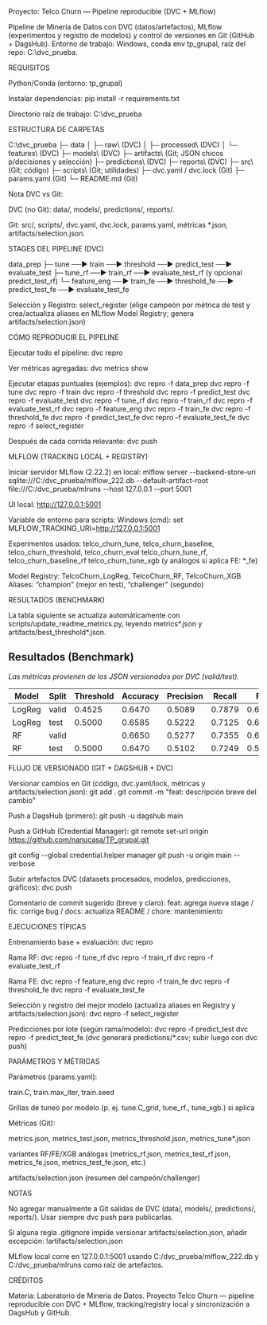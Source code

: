 Proyecto: Telco Churn — Pipeline reproducible (DVC + MLflow)

Pipeline de Minería de Datos con DVC (datos/artefactos), MLflow (experimentos y registro de modelos) y control de versiones en Git (GitHub + DagsHub). Entorno de trabajo: Windows, conda env tp_grupal, raíz del repo: C:\dvc_prueba.

REQUISITOS

Python/Conda (entorno: tp_grupal)

Instalar dependencias: pip install -r requirements.txt

Directorio raíz de trabajo: C:\dvc_prueba

ESTRUCTURA DE CARPETAS

C:\dvc_prueba
├─ data
│ ├─ raw\ (DVC)
│ ├─ processed\ (DVC)
│ └─ features\ (DVC)
├─ models\ (DVC)
├─ artifacts\ (Git; JSON chicos p/decisiones y selección)
├─ predictions\ (DVC)
├─ reports\ (DVC)
├─ src\ (Git; código)
├─ scripts\ (Git; utilidades)
├─ dvc.yaml / dvc.lock (Git)
├─ params.yaml (Git)
└─ README.md (Git)

Nota DVC vs Git:

DVC (no Git): data/, models/, predictions/, reports/.

Git: src/, scripts/, dvc.yaml, dvc.lock, params.yaml, métricas *.json, artifacts/selection.json.

STAGES DEL PIPELINE (DVC)

data_prep
├─ tune ──► train ──► threshold ──► predict_test ──► evaluate_test
├─ tune_rf ──► train_rf ──► evaluate_test_rf (y opcional predict_test_rf)
└─ feature_eng ──► train_fe ──► threshold_fe ──► predict_test_fe ──► evaluate_test_fe

Selección y Registro:
select_register (elige campeón por métrica de test y crea/actualiza aliases en MLflow Model Registry; genera artifacts/selection.json)

CÓMO REPRODUCIR EL PIPELINE

Ejecutar todo el pipeline:
dvc repro

Ver métricas agregadas:
dvc metrics show

Ejecutar etapas puntuales (ejemplos):
dvc repro -f data_prep
dvc repro -f tune
dvc repro -f train
dvc repro -f threshold
dvc repro -f predict_test
dvc repro -f evaluate_test
dvc repro -f tune_rf
dvc repro -f train_rf
dvc repro -f evaluate_test_rf
dvc repro -f feature_eng
dvc repro -f train_fe
dvc repro -f threshold_fe
dvc repro -f predict_test_fe
dvc repro -f evaluate_test_fe
dvc repro -f select_register

Después de cada corrida relevante:
dvc push

MLFLOW (TRACKING LOCAL + REGISTRY)

Iniciar servidor MLflow (2.22.2) en local:
mlflow server --backend-store-uri sqlite:///C:/dvc_prueba/mlflow_222.db --default-artifact-root file:///C:/dvc_prueba/mlruns --host 127.0.0.1 --port 5001

UI local:
http://127.0.0.1:5001

Variable de entorno para scripts:
Windows (cmd): set MLFLOW_TRACKING_URI=http://127.0.0.1:5001

Experimentos usados:
telco_churn_tune, telco_churn_baseline, telco_churn_threshold, telco_churn_eval
telco_churn_tune_rf, telco_churn_baseline_rf
telco_churn_tune_xgb (y análogos si aplica FE: *_fe)

Model Registry:
TelcoChurn_LogReg, TelcoChurn_RF, TelcoChurn_XGB
Aliases: “champion” (mejor en test), “challenger” (segundo)

RESULTADOS (BENCHMARK)

La tabla siguiente se actualiza automáticamente con scripts/update_readme_metrics.py, leyendo metrics*.json y artifacts/best_threshold*.json.

<!-- METRICS_START -->

## Resultados (Benchmark)

_Las métricas provienen de los JSON versionados por DVC (valid/test)._

| Model | Split | Threshold | Accuracy | Precision | Recall | F1 | ROC_AUC | PR_AP |
|---|---|---|---|---|---|---|---|---|
| LogReg | valid | 0.4525 | 0.6470 | 0.5089 | 0.7879 | 0.6184 | 0.2577 | 0.5983 |
| LogReg | test | 0.5000 | 0.6585 | 0.5222 | 0.7125 | 0.6027 | 0.7367 | 0.5976 |
| RF | valid |  | 0.6650 | 0.5277 | 0.7355 | 0.6145 |  |  |
| RF | test | 0.5000 | 0.6470 | 0.5102 | 0.7249 | 0.5989 | 0.7316 | 0.6071 |
<!-- METRICS_END -->

FLUJO DE VERSIONADO (GIT + DAGSHUB + DVC)

Versionar cambios en Git (código, dvc.yaml/lock, métricas y artifacts/selection.json):
git add .
git commit -m "feat: descripción breve del cambio"

Push a DagsHub (primero):
git push -u dagshub main

Push a GitHub (Credential Manager):
git remote set-url origin https://github.com/nanucasa/TP_grupal.git

git config --global credential.helper manager
git push -u origin main --verbose

Subir artefactos DVC (datasets procesados, modelos, predicciones, gráficos):
dvc push

Comentario de commit sugerido (breve y claro):
feat: agrega nueva stage / fix: corrige bug / docs: actualiza README / chore: mantenimiento

EJECUCIONES TÍPICAS

Entrenamiento base + evaluación:
dvc repro

Rama RF:
dvc repro -f tune_rf
dvc repro -f train_rf
dvc repro -f evaluate_test_rf

Rama FE:
dvc repro -f feature_eng
dvc repro -f train_fe
dvc repro -f threshold_fe
dvc repro -f evaluate_test_fe

Selección y registro del mejor modelo (actualiza aliases en Registry y artifacts/selection.json):
dvc repro -f select_register

Predicciones por lote (según rama/modelo):
dvc repro -f predict_test
dvc repro -f predict_test_fe
(dvc generará predictions/*.csv; subir luego con dvc push)

PARÁMETROS Y MÉTRICAS

Parámetros (params.yaml):

train.C, train.max_iter, train.seed

Grillas de tuneo por modelo (p. ej. tune.C_grid, tune_rf., tune_xgb.) si aplica

Métricas (Git):

metrics.json, metrics_test.json, metrics_threshold.json, metrics_tune*.json

variantes RF/FE/XGB análogas (metrics_rf.json, metrics_test_rf.json, metrics_fe.json, metrics_test_fe.json, etc.)

artifacts/selection.json (resumen del campeón/challenger)

NOTAS

No agregar manualmente a Git salidas de DVC (data/, models/, predictions/, reports/). Usar siempre dvc push para publicarlas.

Si alguna regla .gitignore impide versionar artifacts/selection.json, añadir excepción: !artifacts/selection.json

MLflow local corre en 127.0.0.1:5001 usando C:/dvc_prueba/mlflow_222.db y C:/dvc_prueba/mlruns como raíz de artefactos.

CRÉDITOS

Materia: Laboratorio de Minería de Datos. Proyecto Telco Churn — pipeline reproducible con DVC + MLflow, tracking/registry local y sincronización a DagsHub y GitHub.